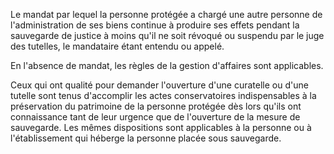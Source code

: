   
 Le mandat par lequel la personne protégée a chargé une autre personne de l'administration de ses biens continue à produire ses effets pendant la sauvegarde de justice à moins qu'il ne soit révoqué ou suspendu par le juge des tutelles, le mandataire étant entendu ou appelé.  

  
 En l'absence de mandat, les règles de la gestion d'affaires sont applicables.  

  
 Ceux qui ont qualité pour demander l'ouverture d'une curatelle ou d'une tutelle sont tenus d'accomplir les actes conservatoires indispensables à la préservation du patrimoine de la personne protégée dès lors qu'ils ont connaissance tant de leur urgence que de l'ouverture de la mesure de sauvegarde. Les mêmes dispositions sont applicables à la personne ou à l'établissement qui héberge la personne placée sous sauvegarde.  

